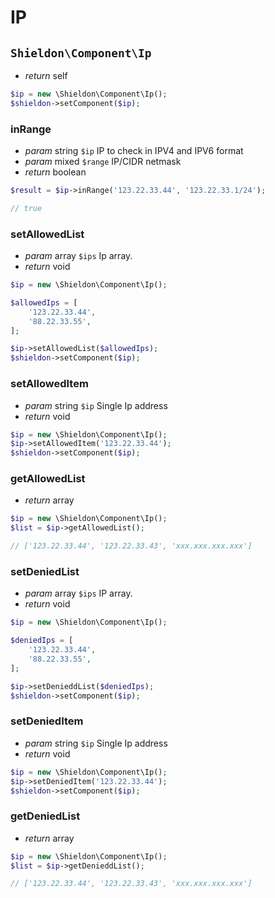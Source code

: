 # IP

## `Shieldon\Component\Ip`

- *return* self

```php
$ip = new \Shieldon\Component\Ip();
$shieldon->setComponent($ip);
```

### inRange

- *param* string `$ip` IP to check in IPV4 and IPV6 format
- *param* mixed `$range` IP/CIDR netmask
- *return* boolean

```php
$result = $ip->inRange('123.22.33.44', '123.22.33.1/24');

// true
```
### setAllowedList

- *param* array `$ips` Ip array.
- *return* void

```php
$ip = new \Shieldon\Component\Ip();

$allowedIps = [
    '123.22.33.44',
    '88.22.33.55',
];

$ip->setAllowedList($allowedIps);
$shieldon->setComponent($ip);
```

### setAllowedItem

- *param* string `$ip` Single Ip address
- *return* void

```php
$ip = new \Shieldon\Component\Ip();
$ip->setAllowedItem('123.22.33.44');
$shieldon->setComponent($ip);
```

### getAllowedList

- *return* array

```php
$ip = new \Shieldon\Component\Ip();
$list = $ip->getAllowedList();

// ['123.22.33.44', '123.22.33.43', 'xxx.xxx.xxx.xxx']
```
### setDeniedList

- *param* array `$ips` IP array.
- *return* void

```php
$ip = new \Shieldon\Component\Ip();

$deniedIps = [
    '123.22.33.44',
    '88.22.33.55',
];

$ip->setDenieddList($deniedIps);
$shieldon->setComponent($ip);
```

### setDeniedItem

- *param* string `$ip` Single Ip address
- *return* void

```php
$ip = new \Shieldon\Component\Ip();
$ip->setDeniedItem('123.22.33.44');
$shieldon->setComponent($ip);
```

### getDeniedList

- *return* array

```php
$ip = new \Shieldon\Component\Ip();
$list = $ip->getDenieddList();

// ['123.22.33.44', '123.22.33.43', 'xxx.xxx.xxx.xxx']
```

